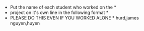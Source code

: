 * Put the name of each student who worked on the *
* project on it's own line in the following format *
* PLEASE DO THIS EVEN IF YOU WORKED ALONE *
hurd,james
nguyen,huyen
